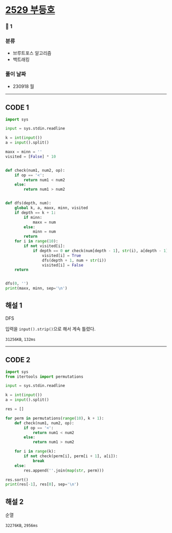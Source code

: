 # [2529 부등호](https://www.acmicpc.net/problem/2529)

### 🥈 1

### 분류

- 브루트포스 알고리즘
- 백트래킹

### 풀이 날짜

- 230918 월

---

## CODE 1

```python
import sys

input = sys.stdin.readline

k = int(input())
a = input().split()

maxx = minn = ''
visited = [False] * 10


def check(num1, num2, op):
    if op == '<':
        return num1 < num2
    else:
        return num1 > num2


def dfs(depth, num):
    global k, a, maxx, minn, visited
    if depth == k + 1:
        if minn:
            maxx = num
        else:
            minn = num
        return
    for i in range(10):
        if not visited[i]:
            if depth == 0 or check(num[depth - 1], str(i), a[depth - 1]):
                visited[i] = True
                dfs(depth + 1, num + str(i))
                visited[i] = False
    return


dfs(0, '')
print(maxx, minn, sep='\n')
```

## 해설 1

DFS

입력을 `input().strip()`으로 해서 계속 틀렸다.

`31256KB`, `132ms`

---

## CODE 2

```python
import sys
from itertools import permutations

input = sys.stdin.readline

k = int(input())
a = input().split()

res = []

for perm in permutations(range(10), k + 1):
    def check(num1, num2, op):
        if op == '<':
            return num1 < num2
        else:
            return num1 > num2

    for i in range(k):
        if not check(perm[i], perm[i + 1], a[i]):
            break
    else:
        res.append(''.join(map(str, perm)))

res.sort()
print(res[-1], res[0], sep='\n')
```

## 해설 2

순열

`32276KB`, `2956ms`
